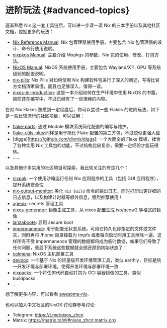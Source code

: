# 进阶玩法 {#advanced-topics}

逐渐熟悉 Nix 这一套工具链后，可以进一步读一读 Nix 的三本手册以及其他社区文档，挖掘更多的玩法：

- [Nix Reference Manual](https://nixos.org/manual/nix/stable/package-management/profiles.html): Nix 包管理器使用手册，主要包含 Nix 包管理器的设计、命令行使用说明。
- [nixpkgs Manual](https://nixos.org/manual/nixpkgs/unstable/): 主要介绍 Nixpkgs 的参数、Nix 包的使用、修改、打包方法。
- [NixOS Manual](https://nixos.org/manual/nixos/unstable/): NixOS 系统使用手册，主要包含 Wayland/X11, GPU 等系统级别的配置说明。
- [nix-pills](https://nixos.org/guides/nix-pills): Nix Pills 对如何使用 Nix 构建软件包进行了深入的阐述，写得比官方文档清晰易懂，而且也足够深入，值得一读。
- [nixos-in-production](https://github.com/Gabriella439/nixos-in-production): 这是一本介绍如何在生产环境中使用 NixOS 的书籍，目前还在编写中，不过已经有了一些很棒的内容。

在对 Nix Flakes 熟悉到一定程度后，你可以尝试一些 Flakes 的进阶玩法，如下是一些比较流行的社区项目，可以试用：

- [flake-parts](https://github.com/hercules-ci/flake-parts): 通过 Module 模块系统简化配置的编写与维护。
- [flake-utils-plus](https://github.com/gytis-ivaskevicius/flake-utils-plus):同样是用于简化 Flake 配置的第三方包，不过貌似更强大些
- [digga][https://github.com/divnix/digga]: 一个大而全的 Flake 模板，揉合了各种实用 Nix 工具包的功能，不过结构比较复杂，需要一定经验才能玩得转。
- ......

以及其他许多实用的社区项目可探索，我比较关注的有这几个：

- [nixpak](https://github.com/nixpak/nixpak): 一个使用沙箱运行任何 Nix 应用程序的工具（包括 GUI 应用程序），提升系统安全性
- [nix-output-monitor](https://github.com/maralorn/nix-output-monitor): 美化 `nix build` 命令的输出日志，同时打印出更详细的日志信息，以及构建计时器等额外信息，强烈推荐使用！
- [agenix](https://github.com/ryantm/agenix): secrets 管理工具
- [nixos-generator](https://github.com/nix-community/nixos-generators): 镜像生成工具，从 nixos 配置生成 iso/qcow2 等格式的镜像
- [lanzaboote](https://github.com/nix-community/lanzaboote): 启用 secure boot
- [impermanence](https://github.com/nix-community/impermanence): 用于配置无状态系统。可用它持久化你指定的文件或文件夹，同时再将 /home 目录挂载为 tmpfs 或者每次启动时用工具擦除一遍。这样所有不受 impermanence 管理的数据都将成为临时数据，如果它们导致了任何问题，重启下系统这些数据就全部还原到初始状态了！
- [colmena](https://github.com/zhaofengli/colmena): NixOS 主机部署工具
- [devbox](https://github.com/jetpack-io/devbox): 一个基于 Nix 的轻量级开发环境管理工具，类似 earthly，目标是统一开发环境与部署环境，使得开发环境与部署环境一致
- [nixpacks](https://github.com/railwayapp/nixpacks): 一个将任何代码自动打包为 OCI 容器镜像的工具，类似 buildpacks
- ...

想了解更多内容，可以看看 [awesome-nix](https://github.com/nix-community/awesome-nix).


也可以加入中文社区的NixOS 讨论群参与讨论:

- Telegram: <https://t.me/nixos_zhcn>
- Matrix: <https://matrix.to/#/#nixos_zhcn:matrix.org>
